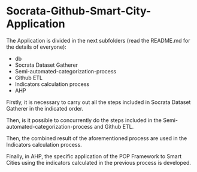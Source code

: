 # Socrata-Github-Smart-City-Application
The Application is divided in the next subfolders (read the README.md for the details of everyone):
- db
- Socrata Dataset Gatherer
- Semi-automated-categorization-process
- Github ETL
- Indicators calculation process
- AHP 

Firstly, it is necessary to carry out all the steps included in Socrata Dataset Gatherer in the indicated order.

Then, is it possible to concurrently do the steps included in the Semi-automated-categorization-process and Github ETL.

Then, the combined result of the aforementioned process are used in the Indicators calculation process.

Finally, in AHP, the specific application of the POP Framework to Smart Cities using the indicators calculated in the previous process is developed.

